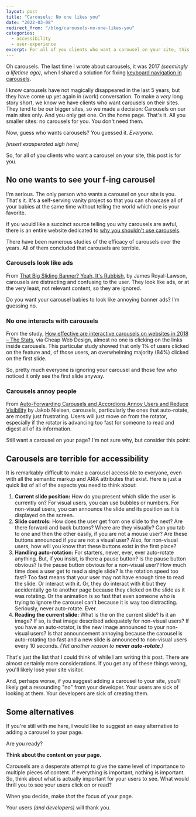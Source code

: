 ```yaml
---
layout: post
title: "Carousels: No one likes you"
date: "2022-03-08"
redirect_from: "/blog/carousels-no-one-likes-you"
categories:
  - accessibility
  - user-experience
excerpt: For all of you clients who want a carousel on your site, this post is for you.
---
```


Oh carousels. The last time I wrote about carousels, it was 2017 _(seemingly a lifetime ago)_, when I shared a solution for fixing [keyboard navigation in carousels](/blog/keyboard-navigation-with-carousels).

I know carousels have not magically disappeared in the last 5 years, but they have come up yet again in (work) conversation. To make a _very_ long story short, we know we have clients who want carousels on their sites. They tend to be our bigger sites, so we made a decision: Carousels on our main sites only. And you only get one. On the home page. That's it. All you smaller sites: no carousels for you. You don't need them.

Now, guess who wants carousels? You guessed it. _Everyone._

_[insert exasperated sigh here]_

So, for all of you clients who want a carousel on your site, this post is for you.

## No one wants to see your f-ing carousel

I'm serious. The only person who wants a carousel on your site is you. That's it. It's a self-serving vanity project so that you can showcase all of your babies at the same time without telling the world which one is your favorite.

If you would like a succinct source telling you why carousels are awful, there is an entire website dedicated to [why you shouldn't use carousels](https://shouldiuseacarousel.com/).

There have been numerous studies of the efficacy of carousels over the years. All of them concluded that carousels are terrible.

### Carousels look like ads

From [That Big Sliding Banner? Yeah, It's Rubbish](http://beantin.se/sliding-banner-content-slider-carousel-rotator/), by James Royal-Lawson, carousels are distracting and confusing to the user. They look like ads, or at the very least, not relevant content, so they are ignored.

Do you want your carousel babies to look like annoying banner ads? I'm guessing no.

### No one interacts with carousels

From the study, [How effective are interactive carousels on websites in 2018 – The Stats](https://www.cheapwebdesign.co.uk/blog/how-effective-are-interactive-carousels-on-websites-in-2018-the-stats/), via Cheap Web Design, almost no one is clicking on the links inside carousels. This particular study showed that only 1% of users clicked on the feature and, of those users, an overwhelming majority (84%) clicked on the first slide.

So, pretty much everyone is ignoring your carousel and those few who noticed it only see the first slide anyway.

### Carousels annoy people

From [Auto-Forwarding Carousels and Accordions Annoy Users and Reduce Visibility](https://www.nngroup.com/articles/auto-forwarding/) by Jakob Nielsen, carousels, particularly the ones that auto-rotate, are mostly just frustrating. Users will just move on from the rotator, especially if the rotator is advancing too fast for someone to read and digest all of its information.

Still want a carousel on your page? I'm not sure why, but consider this point:

## Carousels are terrible for accessibility

It is remarkably difficult to make a carousel accessible to everyone, even with all the semantic markup and ARIA attributes that exist. Here is just a quick list of all of the aspects you need to think about:

1. __Current slide position:__ How do you present which slide the user is currently on? For visual users, you can use bubbles or numbers. For non-visual users, you can announce the slide and its position as it is displayed on the screen.
2. __Slide controls:__ How does the user get from one slide to the next? Are there forward and back buttons? Where are they visually? Can you tab to one and then the other easily, if you are not a mouse user? Are these buttons announced if you are not a visual user? Also, for non-visual users, how will you know that these buttons exist in the first place?
3. __Handling auto-rotation:__ For starters, never, ever, ever auto-rotate anything. But, if you insist, is there a pause button? Is the pause button obvious? Is the pause button obvious for a non-visual user? How much time does a user get to read a single slide? Is the rotation speed too fast? Too fast means that your user may not have enough time to read the slide. Or interact with it. Or, they do interact with it but they accidentally go to another page because they clicked on the slide as it was rotating. Or the animation is so fast that even someone who is trying to ignore the carousel can't because it is way too distracting. Seriously, never auto-rotate. Ever.
4. __Reading the current slide:__ What is the on the current slide? Is it an image? If so, is that image described adequately for non-visual users? If you have an auto-rotator, is the new image announced to your non-visual users? Is that announcement annoying because the carousel is auto-rotating too fast and a new slide is announced to non-visual users every 10 seconds. _(Yet another reason to __never auto-rotate__.)_

That's just the list that I could think of while I am writing this post. There are almost certainly more considerations. If you get any of these things wrong, you'll likely lose your site visitor.

And, perhaps worse, if you suggest adding a carousel to your site, you'll likely get a resounding "no" from your developer. Your users are sick of looking at them. Your developers are sick of creating them.

## Some alternatives

If you're still with me here, I would like to suggest an easy alternative to adding a carousel to your page.

Are you ready?

__Think about the content on your page.__

Carousels are a desperate attempt to give the same level of importance to multiple pieces of content. If everything is important, nothing is important. So, think about what is actually important for your users to see. What would thrill you to see your users click on or read?

When you decide, make _that_ the focus of your page.

Your users _(and developers)_ will thank you.
